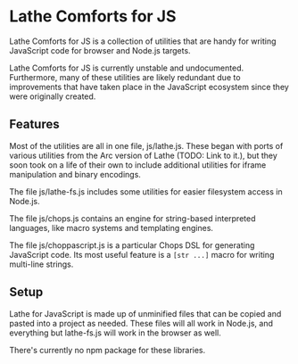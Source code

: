# Lathe Comforts for JS

Lathe Comforts for JS is a collection of utilities that are handy for writing JavaScript code for browser and Node.js targets.

Lathe Comforts for JS is currently unstable and undocumented. Furthermore, many of these utilities are likely redundant due to improvements that have taken place in the JavaScript ecosystem since they were originally created.


## Features

Most of the utilities are all in one file, js/lathe.js. These began with ports of various utilities from the Arc version of Lathe (TODO: Link to it.), but they soon took on a life of their own to include additional utilities for iframe manipulation and binary encodings.

The file js/lathe-fs.js includes some utilities for easier filesystem access in Node.js.

The file js/chops.js contains an engine for string-based interpreted languages, like macro systems and templating engines.

The file js/choppascript.js is a particular Chops DSL for generating JavaScript code. Its most useful feature is a `[str ...]` macro for writing multi-line strings.


## Setup

Lathe for JavaScript is made up of unminified files that can be copied and pasted into a project as needed. These files will all work in Node.js, and everything but lathe-fs.js will work in the browser as well.

There's currently no npm package for these libraries.
